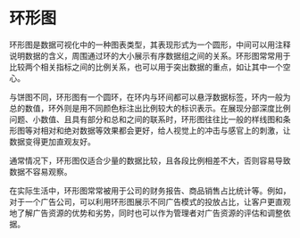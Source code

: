 # 环形图

环形图是数据可视化中的一种图表类型，其表现形式为一个圆形，中间可以用注释说明数据的含义，周围通过环的大小展示有序数据组之间的关系。环形图常常用于比较两个相关指标之间的比例关系，也可以用于突出数据的重点，如让其中一个空心。

与饼图不同，环形图有一个圆环，在环内与环间都可以悬浮数据标签，环内一般为总的数值，环外则是用不同颜色标注出比例较大的标识表示。在展现分部深度比例问题、小数值、且具有部分和总和之间的联系时，环形图往往比一般的样线图和条形图等对相对和绝对数据等效果都会更好，给人视觉上的冲击与感官上的刺激，让数据变得更加直观友好。

通常情况下，环形图仅适合少量的数据比较，且各段比例相差不大，否则容易导致数据不容易观察。

在实际生活中，环形图常常被用于公司的财务报告、商品销售占比统计等。例如，对于一个广告公司，可以利用环形图展示不同广告模式的投放占比，让客户更直观地了解广告资源的优势和劣势，同时也可以作为管理者对广告资源的评估和调整依据。